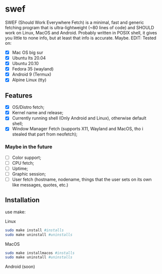 # swef
SWEF (Should Work Everywhere Fetch) is a minimal, fast and generic fetching program that is ultra-lightweight (~80 lines of code) and SHOULD work on Linux, MacOS and Android. Probably written in POSIX shell, it gives you little to none info, but at least that info is accurate. Maybe.
EDIT: Tested on:
- [x] Mac OS big sur
- [x] Ubuntu lts 20.04
- [x] Ubuntu 20.10
- [x] Fedora 35 (wayland)
- [x] Android 9 (Termux)
- [x] Alpine Linux (tty)
## Features
- [x] OS/Distro fetch;
- [x] Kernel name and release;
- [x] Currently running shell (Only Android and Linux), otherwise default shell;
- [x] Window Manager Fetch (supports X11, Wayland and MacOS, tho i stealed that part from neofetch);

### Maybe in the future
- [ ] Color support;
- [ ] CPU fetch;
- [ ] Uptime;
- [ ] Graphic session;
- [ ] User fetch (hostname, nodename, things that the user sets on its own like messages, quotes, etc.)

## Installation
use make:

Linux
```sh
sudo make install #installs
sudo make uninstall #uninstalls
```
MacOS
```sh
sudo make installmacos #installs
sudo make uninstall #uninstalls
```
Android (soon)
